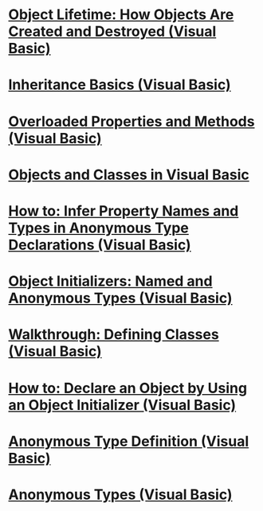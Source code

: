 # [Object Lifetime: How Objects Are Created and Destroyed (Visual Basic)](object-lifetime-how-objects-are-created-and-destroyed.md)
# [Inheritance Basics (Visual Basic)](inheritance-basics.md)
# [Overloaded Properties and Methods (Visual Basic)](overloaded-properties-and-methods.md)
# [Objects and Classes in Visual Basic](index.md)
# [How to: Infer Property Names and Types in Anonymous Type Declarations (Visual Basic)](how-to-infer-property-names-and-types-in-anonymous-type-declarations.md)
# [Object Initializers: Named and Anonymous Types (Visual Basic)](object-initializers-named-and-anonymous-types.md)
# [Walkthrough: Defining Classes (Visual Basic)](walkthrough-defining-classes.md)
# [How to: Declare an Object by Using an Object Initializer (Visual Basic)](how-to-declare-an-object-by-using-an-object-initializer.md)
# [Anonymous Type Definition (Visual Basic)](anonymous-type-definition.md)
# [Anonymous Types (Visual Basic)](anonymous-types.md)
